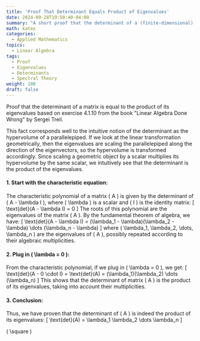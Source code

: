 ```yaml
---
title: 'Proof That Determinant Equals Product of Eigenvalues'
date: 2024-09-28T19:50:40-04:00
summary: "A short proof that the determinant of a (finite-dimensional) matrix is equal to the product of its eigenvalues."
math: katex
categories:
  - Applied Mathematics
topics:
  - Linear Algebra
tags:
  - Proof
  - Eigenvalues
  - Determinants
  - Spectral Theory
weight: 100
draft: false
---
```


Proof that the determinant of a matrix is equal to the product of its eigenvalues based on exercise 4.1.10 from the book "Linear Algebra Done Wrong" by Sergei Treil.

This fact corresponds well to the intuitive notion of the determinant as the hypervolume of a parallelepiped. If we look at the linear transformation geometrically, then the eigenvalues are scaling the parallelepiped along the direction of the eigenvectors, so the hypervolume is transformed accordingly. Since scaling a geometric object by a scalar multiplies its hypervolume by the same scalar, we intuitively see that the determinant is the product of the eigenvalues.

#### 1. Start with the characteristic equation:
The characteristic polynomial of a matrix \( A \) is given by the determinant of \( A - \lambda I \), where \( \lambda \) is a scalar and \( I \) is the identity matrix:
\[
\text{det}(A - \lambda I) = 0
\]
The roots of this polynomial are the eigenvalues of the matrix \( A \). By the fundamental theorem of algebra, we have:
\[
\text{det}(A - \lambda I) = (\lambda_1 - \lambda)(\lambda_2 - \lambda) \dots (\lambda_n - \lambda)
\]
where \( \lambda_1, \lambda_2, \dots, \lambda_n \) are the eigenvalues of \( A \), possibly repeated according to their algebraic multiplicities.

#### 2. Plug in \( \lambda = 0 \):
From the characteristic polynomial, if we plug in \( \lambda = 0 \), we get:
\[
\text{det}(A - 0 \cdot I) = \text{det}(A) = (\lambda_1)(\lambda_2) \dots (\lambda_n)
\]
This shows that the determinant of matrix \( A \) is the product of its eigenvalues, taking into account their multiplicities.

#### 3. Conclusion:
Thus, we have proven that the determinant of \( A \) is indeed the product of its eigenvalues:
\[
\text{det}(A) = \lambda_1 \lambda_2 \dots \lambda_n
\]

\( \square \)